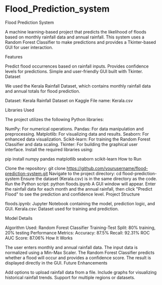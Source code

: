 # Flood_Prediction_system
Flood Prediction System

A machine learning-based project that predicts the likelihood of floods based on monthly rainfall data and annual rainfall. This system uses a Random Forest Classifier to make predictions and provides a Tkinter-based GUI for user interaction.

Features

Predict flood occurrences based on rainfall inputs.
Provides confidence levels for predictions.
Simple and user-friendly GUI built with Tkinter.
Dataset

We used the Kerala Rainfall Dataset, which contains monthly rainfall data and annual totals for flood prediction.

Dataset: Kerala Rainfall Dataset on Kaggle
File name: Kerala.csv

Libraries Used

The project utilizes the following Python libraries:

NumPy: For numerical operations.
Pandas: For data manipulation and preprocessing.
Matplotlib: For visualizing data and results.
Seaborn: For enhanced data visualization.
Scikit-learn: For training the Random Forest Classifier and data scaling.
Tkinter: For building the graphical user interface.
Install the required libraries using:

pip install numpy pandas matplotlib seaborn scikit-learn
How to Run

Clone the repository:
git clone https://github.com/yourusername/flood-prediction-system.git
Navigate to the project directory:
cd flood-prediction-system
Ensure the dataset (Kerala.csv) is in the same directory as the code.
Run the Python script:
python floods.ipynb
A GUI window will appear. Enter the rainfall data for each month and the annual rainfall, then click "Predict Flood" to see the prediction and confidence level.
Project Structure

floods.ipynb: Jupyter Notebook containing the model, prediction logic, and GUI.
Kerala.csv: Dataset used for training and prediction.

Model Details

Algorithm Used: Random Forest Classifier
Training-Test Split: 80% training, 20% testing
Performance Metrics:
Accuracy: 87.5%
Recall: 92.31%
ROC AUC Score: 87.06%
How It Works

The user enters monthly and annual rainfall data.
The input data is normalized using a Min-Max Scaler.
The Random Forest Classifier predicts whether a flood will occur and provides a confidence score.
The result is displayed directly in the GUI.
Future Enhancements

Add options to upload rainfall data from a file.
Include graphs for visualizing historical rainfall trends.
Support for multiple regions or datasets.
